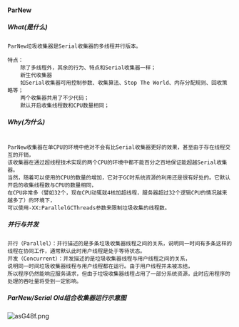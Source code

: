 #### ParNew

##### What(是什么)

```text
ParNew垃圾收集器是Serial收集器的多线程并行版本。

特点：
    除了多线程外，其余的行为、特点和Serial收集器一样；
    新生代收集器
    如Serial收集器可用控制参数、收集算法、Stop The World、内存分配规则、回收策略等；
    两个收集器共用了不少代码；
    默认开启收集线程数和CPU数量相同；

```


##### Why(为什么)
```text

ParNew收集器在单CPU的环境中绝对不会有比Serial收集器更好的效果，甚至由于存在线程交互的开销，
该收集器在通过超线程技术实现的两个CPU的环境中都不能百分之百地保证能超越Serial收集器。
当然，随着可以使用的CPU的数量的增加，它对于GC时系统资源的利用还是很有好处的。它默认开启的收集线程数与CPU的数量相同，
在CPU非常多（譬如32个，现在CPU动辄就4核加超线程，服务器超过32个逻辑CPU的情况越来越多了）的环境下，
可以使用-XX:ParallelGCThreads参数来限制垃圾收集的线程数。

```


##### 并行与并发
```text
并行（Parallel）：并行描述的是多条垃圾收集器线程之间的关系，说明同一时间有多条这样的线程在协同工作，通常默认此时用户线程是处于等待状态。
并发（Concurrent）：并发描述的是垃圾收集器线程与用户线程之间的关系，
说明同一时间垃圾收集器线程与用户线程都在运行。由于用户线程并未被冻结，
所以程序仍然能响应服务请求，但由于垃圾收集器线程占用了一部分系统资源，此时应用程序的处理的吞吐量将受到一定影响。
```


##### ParNew/Serial Old组合收集器运行示意图

![asG48f.png](https://s1.ax1x.com/2020/08/05/asG48f.png)
